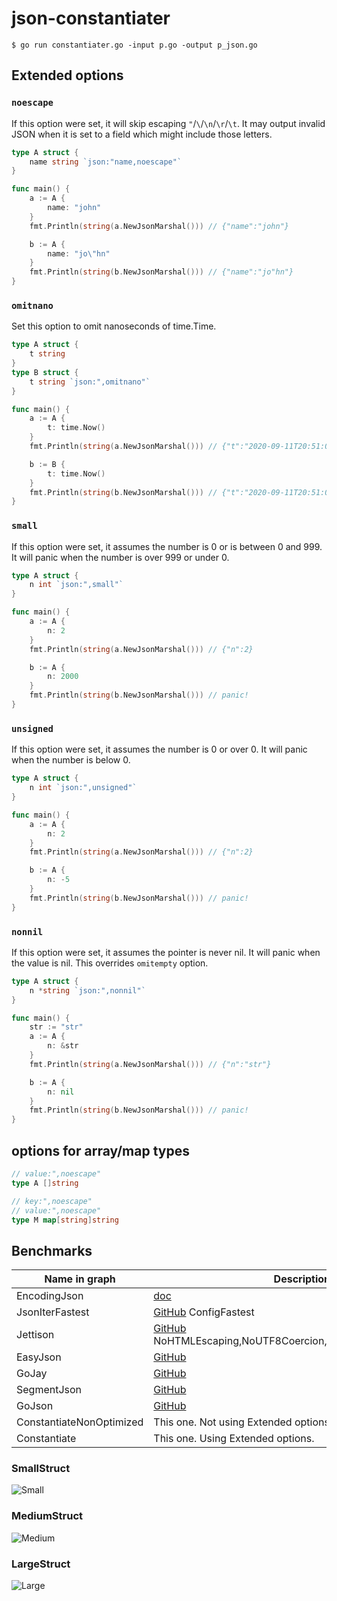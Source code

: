 # json-constantiater

```shell
$ go run constantiater.go -input p.go -output p_json.go
```

## Extended options
### `noescape`
If this option were set, it will skip escaping `"`/`\`/`\n`/`\r`/`\t`.
It may output invalid JSON when it is set to a field which might include those letters.

```go
type A struct {
	name string `json:"name,noescape"`
}

func main() {
	a := A {
		name: "john"
	}
	fmt.Println(string(a.NewJsonMarshal())) // {"name":"john"}

	b := A {
		name: "jo\"hn"
	}
	fmt.Println(string(b.NewJsonMarshal())) // {"name":"jo"hn"}
}
```

### `omitnano`
Set this option to omit nanoseconds of time.Time.

```go
type A struct {
	t string
}
type B struct {
	t string `json:",omitnano"`
}

func main() {
	a := A {
		t: time.Now()
	}
	fmt.Println(string(a.NewJsonMarshal())) // {"t":"2020-09-11T20:51:06.5260311+09:00"}

	b := B {
		t: time.Now()
	}
	fmt.Println(string(b.NewJsonMarshal())) // {"t":"2020-09-11T20:51:06+09:00"}
}
```

### `small`
If this option were set, it assumes the number is 0 or is between 0 and 999.
It will panic when the number is over 999 or under 0.

```go
type A struct {
	n int `json:",small"`
}

func main() {
	a := A {
		n: 2
	}
	fmt.Println(string(a.NewJsonMarshal())) // {"n":2}

	b := A {
		n: 2000
	}
	fmt.Println(string(b.NewJsonMarshal())) // panic!
}
```

### `unsigned`
If this option were set, it assumes the number is 0 or over 0.
It will panic when the number is below 0.

```go
type A struct {
	n int `json:",unsigned"`
}

func main() {
	a := A {
		n: 2
	}
	fmt.Println(string(a.NewJsonMarshal())) // {"n":2}

	b := A {
		n: -5
	}
	fmt.Println(string(b.NewJsonMarshal())) // panic!
}
```

### `nonnil`
If this option were set, it assumes the pointer is never nil.
It will panic when the value is nil.
This overrides `omitempty` option.

```go
type A struct {
	n *string `json:",nonnil"`
}

func main() {
	str := "str"
	a := A {
		n: &str
	}
	fmt.Println(string(a.NewJsonMarshal())) // {"n":"str"}

	b := A {
		n: nil
	}
	fmt.Println(string(b.NewJsonMarshal())) // panic!
}
```

## options for array/map types
```go
// value:",noescape"
type A []string

// key:",noescape"
// value:",noescape"
type M map[string]string
```

## Benchmarks

|Name in graph|Description|
|---|---|
|EncodingJson|[doc](https://golang.org/pkg/encoding/json/)|
|JsonIterFastest|[GitHub](https://github.com/json-iterator/go) ConfigFastest|
|Jettison|[GitHub](https://github.com/wI2L/jettison) NoHTMLEscaping,NoUTF8Coercion,UnsortedMap,NoCompact|
|EasyJson|[GitHub](https://github.com/mailru/easyjson)|
|GoJay|[GitHub](https://github.com/francoispqt/gojay)|
|SegmentJson|[GitHub](https://github.com/segmentio/encoding/blob/master/json/README.md)|
|GoJson|[GitHub](https://github.com/goccy/go-json)|
|ConstantiateNonOptimized|This one. Not using Extended options.|
|Constantiate|This one. Using Extended options.|

### SmallStruct
![Small](https://user-images.githubusercontent.com/49056869/92948633-a04d9e80-f494-11ea-83c6-6360ea5c35f9.png)

### MediumStruct
![Medium](https://user-images.githubusercontent.com/49056869/92948635-a2176200-f494-11ea-9a22-a84ef6ea86c8.png)

### LargeStruct
![Large](https://user-images.githubusercontent.com/49056869/92948634-a17ecb80-f494-11ea-9559-a384bd509c00.png)
